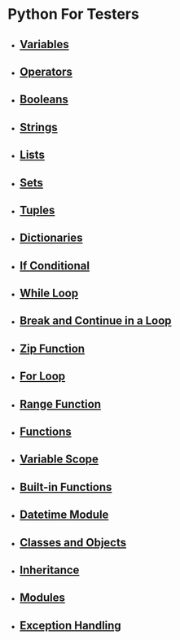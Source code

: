 # Python For Testers

- ## [Variables](docs/variables.md)
- ## [Operators](docs/operators.md)
- ## [Booleans](docs/booleans.md)
- ## [Strings](docs/strings.md)
- ## [Lists](docs/lists.md)
- ## [Sets](docs/sets.md)
- ## [Tuples](docs/tuples.md)
- ## [Dictionaries](docs/dictionaries.md)
- ## [If Conditional](docs/if_conditional.md)
- ## [While Loop](docs/while_loop.md)
- ## [Break and Continue in a Loop](docs/break_and_continue.md)
- ## [Zip Function](docs/zip_function.md)
- ## [For Loop](docs/for_loop.md)
- ## [Range Function](docs/range_function.md)
- ## [Functions](docs/functions.md)
- ## [Variable Scope](docs/variable_scope.md)
- ## [Built-in Functions](docs/built_in_functions.md)
- ## [Datetime Module](docs/datetime_module.md)
- ## [Classes and Objects](docs/classes_and_objects.md)
- ## [Inheritance](docs/inheritance.md)
- ## [Modules](docs/modules.md)
- ## [Exception Handling](docs/exception_handling.md)
